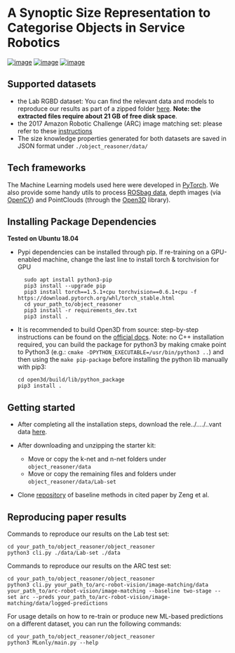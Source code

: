 A Synoptic Size Representation to Categorise Objects in Service Robotics
======================================================

[![image](https://img.shields.io/pypi/v/object_reasoner.svg)](https://pypi.python.org/pypi/object_reasoner)
[![image](https://img.shields.io/badge/Made%20with-Python-1f425f.svg)](https://www.python.org/)
[![image](https://img.shields.io/badge/License-Apache%202.0-blue.svg)](https://opensource.org/licenses/Apache-2.0)

Supported datasets
------------------

-   the Lab RGBD dataset: You can find the relevant data and models to reproduce
our results as part of a zipped folder [here](https://mega.nz/file/sk9QlISA#whLLoS4qpUCkaQpb47FQaS8XslRgpnk0RSjLL7pfIWI).
**Note: the extracted files require about 21 GB of free disk space**.
-   the 2017 Amazon Robotic Challenge (ARC) image matching set: please
    refer to these [instructions](https://github.com/andyzeng/arc-robot-vision/tree/master/image-matching/)
- The size knowledge properties generated for both datasets are saved in JSON format under
 ```./object_reasoner/data/```

Tech frameworks
---------------

The Machine Learning models used here were developed in
[PyTorch](https://pytorch.org/). We also provide some handy utils to
process [ROSbag data](http://wiki.ros.org/rosbag/Code%20API#Python_API),
depth images (via [OpenCV](https://opencv.org/)) and PointClouds
(through the [Open3D](http://www.open3d.org) library).


Installing Package Dependencies
------------
**Tested on Ubuntu 18.04**

* Pypi dependencies can be installed through pip.
  If re-training on a GPU-enabled machine, change the last line to install torch & torchvision for GPU

  ```
    sudo apt install python3-pip
    pip3 install --upgrade pip
    pip3 install torch==1.5.1+cpu torchvision==0.6.1+cpu -f https://download.pytorch.org/whl/torch_stable.html
    cd your_path_to/object_reasoner
    pip3 install -r requirements_dev.txt
    pip3 install .
   ```
* It is recommended to build Open3D from source: step-by-step instructions can be found on the [official docs](http://www.open3d.org/docs/release/compilation.html). Note: no C++ installation required, you can build the package
for python3 by making cmake point to Python3 (e.g.: `cmake -DPYTHON_EXECUTABLE=/usr/bin/python3 ..`)
and then using the `make pip-package` before installing the python lib manually with pip3:
    ```
    cd open3d/build/lib/python_package
    pip3 install .
    ```

Getting started
---------------
* After completing all the installation steps, download the rele../..../..vant data [here](https://mega.nz/file/sk9QlISA#whLLoS4qpUCkaQpb47FQaS8XslRgpnk0RSjLL7pfIWI).

* After downloading and unzipping the starter kit:
    * Move or copy the k-net and n-net folders under `object_reasoner/data`
    * Move or copy the remaining files and folders under `object_reasoner/data/Lab-set`

* Clone [repository](https://github.com/andyzeng/arc-robot-vision) of baseline methods in cited paper by Zeng et al.


Reproducing paper results
----------------
Commands to reproduce our results on the Lab test set:
```
cd your_path_to/object_reasoner/object_reasoner
python3 cli.py ./data/Lab-set ./data
```
Commands to reproduce our results on the ARC test set:
```
cd your_path_to/object_reasoner/object_reasoner
python3 cli.py your_path_to/arc-robot-vision/image-matching/data your_path_to/arc-robot-vision/image-matching --baseline two-stage --set arc --preds your_path_to/arc-robot-vision/image-matching/data/logged-predictions
```

For usage details on how to re-train or produce new ML-based predictions on a different dataset,
you can run the following commands:
```
cd your_path_to/object_reasoner/object_reasoner
python3 MLonly/main.py --help
```
